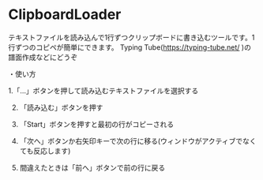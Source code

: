 # ClipboardLoader
テキストファイルを読み込んで1行ずつクリップボードに書き込むツールです。1行ずつのコピペが簡単にできます。
Typing Tube(https://typing-tube.net/ )の譜面作成などにどうぞ

・使い方

1.「...」ボタンを押して読み込むテキストファイルを選択する

2. 「読み込む」ボタンを押す

3. 「Start」ボタンを押すと最初の行がコピーされる

4. 「次へ」ボタンか右矢印キーで次の行に移る(ウィンドウがアクティブでなくても反応します)

5. 間違えたときは「前へ」ボタンで前の行に戻る
